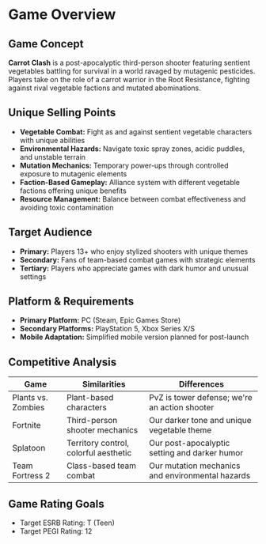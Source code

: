 # Game Overview

## Game Concept
**Carrot Clash** is a post-apocalyptic third-person shooter featuring sentient vegetables battling for survival in a world ravaged by mutagenic pesticides. Players take on the role of a carrot warrior in the Root Resistance, fighting against rival vegetable factions and mutated abominations.

## Unique Selling Points
- **Vegetable Combat:** Fight as and against sentient vegetable characters with unique abilities
- **Environmental Hazards:** Navigate toxic spray zones, acidic puddles, and unstable terrain
- **Mutation Mechanics:** Temporary power-ups through controlled exposure to mutagenic elements
- **Faction-Based Gameplay:** Alliance system with different vegetable factions offering unique benefits
- **Resource Management:** Balance between combat effectiveness and avoiding toxic contamination

## Target Audience
- **Primary:** Players 13+ who enjoy stylized shooters with unique themes
- **Secondary:** Fans of team-based combat games with strategic elements
- **Tertiary:** Players who appreciate games with dark humor and unusual settings

## Platform & Requirements
- **Primary Platform:** PC (Steam, Epic Games Store)
- **Secondary Platforms:** PlayStation 5, Xbox Series X/S
- **Mobile Adaptation:** Simplified mobile version planned for post-launch

## Competitive Analysis
| Game | Similarities | Differences |
|------|-------------|------------|
| Plants vs. Zombies | Plant-based characters | PvZ is tower defense; we're an action shooter |
| Fortnite | Third-person shooter mechanics | Our darker tone and unique vegetable theme |
| Splatoon | Territory control, colorful aesthetic | Our post-apocalyptic setting and darker humor |
| Team Fortress 2 | Class-based team combat | Our mutation mechanics and environmental hazards |

## Game Rating Goals
- Target ESRB Rating: T (Teen)
- Target PEGI Rating: 12